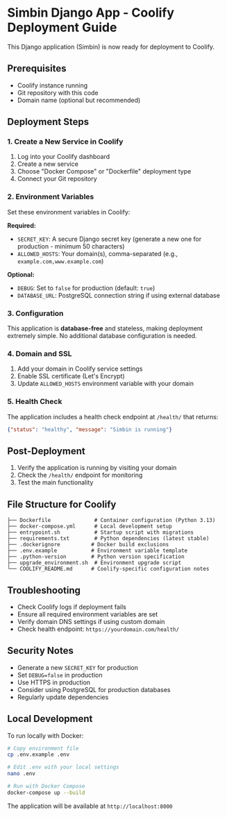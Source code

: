 # Simbin Django App - Coolify Deployment Guide

This Django application (Simbin) is now ready for deployment to Coolify.

## Prerequisites

- Coolify instance running
- Git repository with this code
- Domain name (optional but recommended)

## Deployment Steps

### 1. Create a New Service in Coolify

1. Log into your Coolify dashboard
2. Create a new service
3. Choose "Docker Compose" or "Dockerfile" deployment type
4. Connect your Git repository

### 2. Environment Variables

Set these environment variables in Coolify:

**Required:**

- `SECRET_KEY`: A secure Django secret key (generate a new one for production - minimum 50 characters)
- `ALLOWED_HOSTS`: Your domain(s), comma-separated (e.g., `example.com,www.example.com`)

**Optional:**

- `DEBUG`: Set to `false` for production (default: `true`)
- `DATABASE_URL`: PostgreSQL connection string if using external database

### 3. Configuration

This application is **database-free** and stateless, making deployment extremely simple. No additional database configuration is needed.

### 4. Domain and SSL

1. Add your domain in Coolify service settings
2. Enable SSL certificate (Let's Encrypt)
3. Update `ALLOWED_HOSTS` environment variable with your domain

### 5. Health Check

The application includes a health check endpoint at `/health/` that returns:
```json
{"status": "healthy", "message": "Simbin is running"}
```

## Post-Deployment

1. Verify the application is running by visiting your domain
2. Check the `/health/` endpoint for monitoring
3. Test the main functionality

## File Structure for Coolify

```
├── Dockerfile              # Container configuration (Python 3.13)
├── docker-compose.yml      # Local development setup
├── entrypoint.sh           # Startup script with migrations
├── requirements.txt        # Python dependencies (latest stable)
├── .dockerignore          # Docker build exclusions
├── .env.example           # Environment variable template
├── .python-version        # Python version specification
├── upgrade_environment.sh  # Environment upgrade script
└── COOLIFY_README.md      # Coolify-specific configuration notes
```

## Troubleshooting

- Check Coolify logs if deployment fails
- Ensure all required environment variables are set
- Verify domain DNS settings if using custom domain
- Check health endpoint: `https://yourdomain.com/health/`

## Security Notes

- Generate a new `SECRET_KEY` for production
- Set `DEBUG=false` in production
- Use HTTPS in production
- Consider using PostgreSQL for production databases
- Regularly update dependencies

## Local Development

To run locally with Docker:

```bash
# Copy environment file
cp .env.example .env

# Edit .env with your local settings
nano .env

# Run with Docker Compose
docker-compose up --build
```

The application will be available at `http://localhost:8000`
